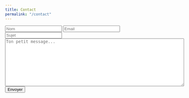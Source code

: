 ```yaml
---
title: Contact
permalink: "/contact"
---
```


<form>
  <input id="name" placeholder="Nom" type="text">
  <input id="email" placeholder="Email" type="email">
  <input placeholder="Sujet" type="text">
  <textarea cols="70" rows="10" placeholder="Ton petit message..."></textarea>
  <button type="button">Envoyer</button>
</form>
